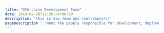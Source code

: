 ```yaml
---
title: "QCArchive Development Team"
date: 2019-02-28T12:35:54+06:00
description: "this is dev team and contributors"
pageDescription : "Meet the people responsible for development, deployment, and design!"
---
```


